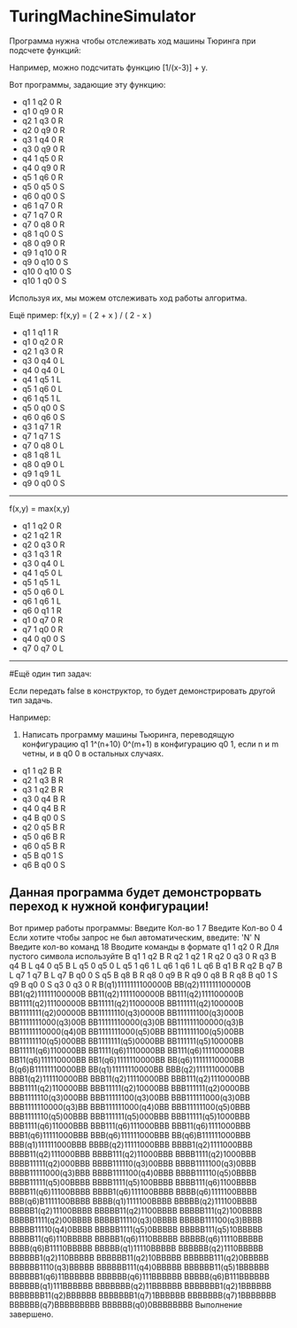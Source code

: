 # TuringMachineSimulator

Программа нужна чтобы отслеживать ход машины Тюринга при подсчете функций:

Например, можно подсчитать функцию [1/(x-3)] + y.

Вот программы, задающие эту функцию:
* q1 1 q2 0 R 
* q1 0 q9 0 R
* q2 1 q3 0 R 
* q2 0 q9 0 R
* q3 1 q4 0 R 
* q3 0 q9 0 R
* q4 1 q5 0 R
* q4 0 q9 0 R
* q5 1 q6 0 R 
* q5 0 q5 0 S
* q6 0 q0 0 S 
* q6 1 q7 0 R
* q7 1 q7 0 R 
* q7 0 q8 0 R
* q8 1 q0 0 S 
* q8 0 q9 0 R
* q9 1 q10 0 R 
* q9 0 q10 0 S
* q10 0 q10 0 S 
* q10 1 q0 0 S


Используя их, мы можем отслеживать ход работы алгоритма.

Ещё пример: f(x,y) = ( 2 + x ) / ( 2 - x )

* q1 1 q1 1 R
* q1 0 q2 0 R
* q2 1 q3 0 R
* q3 0 q4 0 L
* q4 0 q4 0 L
* q4 1 q5 1 L
* q5 1 q6 0 L
* q6 1 q5 1 L
* q5 0 q0 0 S
* q6 0 q6 0 S
* q3 1 q7 1 R
* q7 1 q7 1 S
* q7 0 q8 0 L
* q8 1 q8 1 L
* q8 0 q9 0 L
* q9 1 q9 1 L
* q9 0 q0 0 S

---

f(x,y) = max(x,y)

* q1 1 q2 0 R
* q2 1 q2 1 R
* q2 0 q3 0 R
* q3 1 q3 1 R
* q3 0 q4 0 L
* q4 1 q5 0 L
* q5 1 q5 1 L 
* q5 0 q6 0 L
* q6 1 q6 1 L
* q6 0 q1 1 R
* q1 0 q7 0 R
* q7 1 q0 0 R
* q4 0 q0 0 S
* q7 0 q7 0 L

----

#Ещё один тип задач:

Если передать false в конструктор, то будет демонстрировать другой тип задачь. 

Например:
1. Написать программу машины Тьюринга, переводящую конфигурацию q1 1^(n+10) 0^(m+1) в конфигурацию q0 1,
если n и m четны, и в q0 0 в остальных случаях.

* q1 1 q2 B R
* q2 1 q3 B R
* q3 1 q2 B R
* q3 0 q4 B R
* q4 0 q4 B R
* q4 B q0 0 S
* q2 0 q5 B R
* q5 0 q6 B R
* q6 0 q5 B R
* q5 B q0 1 S
* q6 B q0 0 S

Данная программа будет демонстрорвать переход к нужной конфигурации!
---

Вот пример работы программы:
Введите Кол-во 1
7
Введите Кол-во 0
4
Если хотите чтобы запрос не был автоматическим, введите: 'N'
N
Введите кол-во команд
18
Вводите команды в формате q1 1 q2 0 R
Для пустого символа используйте B
q1 1 q2 B R
q2 1 q2 1 R
q2 0 q3 0 R
q3 B q4 B L
q4 0 q5 B L
q5 0 q5 0 L
q5 1 q6 1 L
q6 1 q6 1 L
q6 B q1 B R
q2 B q7 B L
q7 1 q7 B L
q7 B q0 0 S
q5 B q8 B R
q8 0 q9 B R
q9 0 q8 B R
q8 B q0 1 S
q9 B q0 0 S
q3 0 q3 0 R
B(q1)1111111100000B
BB(q2)111111100000B
BB1(q2)11111100000B
BB11(q2)1111100000B
BB111(q2)111100000B
BB1111(q2)11100000B
BB11111(q2)1100000B
BB111111(q2)100000B
BB1111111(q2)00000B
BB11111110(q3)0000B
BB111111100(q3)000B
BB1111111000(q3)00B
BB11111110000(q3)0B
BB111111100000(q3)B
BB11111110000(q4)0B
BB1111111000(q5)0BB
BB111111100(q5)00BB
BB11111110(q5)000BB
BB1111111(q5)0000BB
BB111111(q5)10000BB
BB11111(q6)110000BB
BB1111(q6)1110000BB
BB111(q6)11110000BB
BB11(q6)111110000BB
BB1(q6)1111110000BB
BB(q6)11111110000BB
B(q6)B11111110000BB
BB(q1)11111110000BB
BBB(q2)1111110000BB
BBB1(q2)111110000BB
BBB11(q2)11110000BB
BBB111(q2)1110000BB
BBB1111(q2)110000BB
BBB11111(q2)10000BB
BBB111111(q2)0000BB
BBB1111110(q3)000BB
BBB11111100(q3)00BB
BBB111111000(q3)0BB
BBB1111110000(q3)BB
BBB111111000(q4)0BB
BBB11111100(q5)0BBB
BBB1111110(q5)00BBB
BBB111111(q5)000BBB
BBB11111(q5)1000BBB
BBB1111(q6)11000BBB
BBB111(q6)111000BBB
BBB11(q6)1111000BBB
BBB1(q6)11111000BBB
BBB(q6)111111000BBB
BB(q6)B111111000BBB
BBB(q1)111111000BBB
BBBB(q2)11111000BBB
BBBB1(q2)1111000BBB
BBBB11(q2)111000BBB
BBBB111(q2)11000BBB
BBBB1111(q2)1000BBB
BBBB11111(q2)000BBB
BBBB111110(q3)00BBB
BBBB1111100(q3)0BBB
BBBB11111000(q3)BBB
BBBB1111100(q4)0BBB
BBBB111110(q5)0BBBB
BBBB11111(q5)00BBBB
BBBB1111(q5)100BBBB
BBBB111(q6)1100BBBB
BBBB11(q6)11100BBBB
BBBB1(q6)111100BBBB
BBBB(q6)1111100BBBB
BBB(q6)B1111100BBBB
BBBB(q1)1111100BBBB
BBBBB(q2)111100BBBB
BBBBB1(q2)11100BBBB
BBBBB11(q2)1100BBBB
BBBBB111(q2)100BBBB
BBBBB1111(q2)00BBBB
BBBBB11110(q3)0BBBB
BBBBB111100(q3)BBBB
BBBBB11110(q4)0BBBB
BBBBB1111(q5)0BBBBB
BBBBB111(q5)10BBBBB
BBBBB11(q6)110BBBBB
BBBBB1(q6)1110BBBBB
BBBBB(q6)11110BBBBB
BBBB(q6)B11110BBBBB
BBBBB(q1)11110BBBBB
BBBBBB(q2)1110BBBBB
BBBBBB1(q2)110BBBBB
BBBBBB11(q2)10BBBBB
BBBBBB111(q2)0BBBBB
BBBBBB1110(q3)BBBBB
BBBBBB111(q4)0BBBBB
BBBBBB11(q5)1BBBBBB
BBBBBB1(q6)11BBBBBB
BBBBBB(q6)111BBBBBB
BBBBB(q6)B111BBBBBB
BBBBBB(q1)111BBBBBB
BBBBBBB(q2)11BBBBBB
BBBBBBB1(q2)1BBBBBB
BBBBBBB11(q2)BBBBBB
BBBBBBB1(q7)1BBBBBB
BBBBBBB(q7)1BBBBBBB
BBBBBB(q7)BBBBBBBBB
BBBBBB(q0)0BBBBBBBB
Выполнение завершено.
